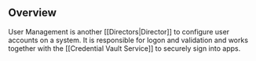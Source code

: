 ## Overview
User Management is another [[Directors|Director]] to configure user accounts on a system. It is responsible for logon and validation and works together with the [[Credential Vault Service]] to securely sign into apps.